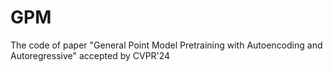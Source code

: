 # GPM
The code of paper "General Point Model Pretraining with Autoencoding and Autoregressive" accepted by CVPR'24
